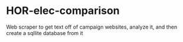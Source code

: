 # HOR-elec-comparison
 Web scraper to get text off of campaign websites, analyze it, and then create a sqllite database from it
